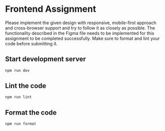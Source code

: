 # Frontend Assignment

Please implement the given design with responsive, mobile-first approach and cross-browser support and try to follow it as closely as possible. The functionality described in the Figma file needs to be implemented for this assignment to be completed successfully. Make sure to format and lint your code before submitting it.

## Start development server

```sh
npm run dev
```

## Lint the code

```sh
npm run lint
```

## Format the code

```sh
npm run format
```
